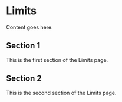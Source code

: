 # Limits

Content goes here.

## Section 1

This is the first section of the Limits page.

## Section 2

This is the second section of the Limits page.

